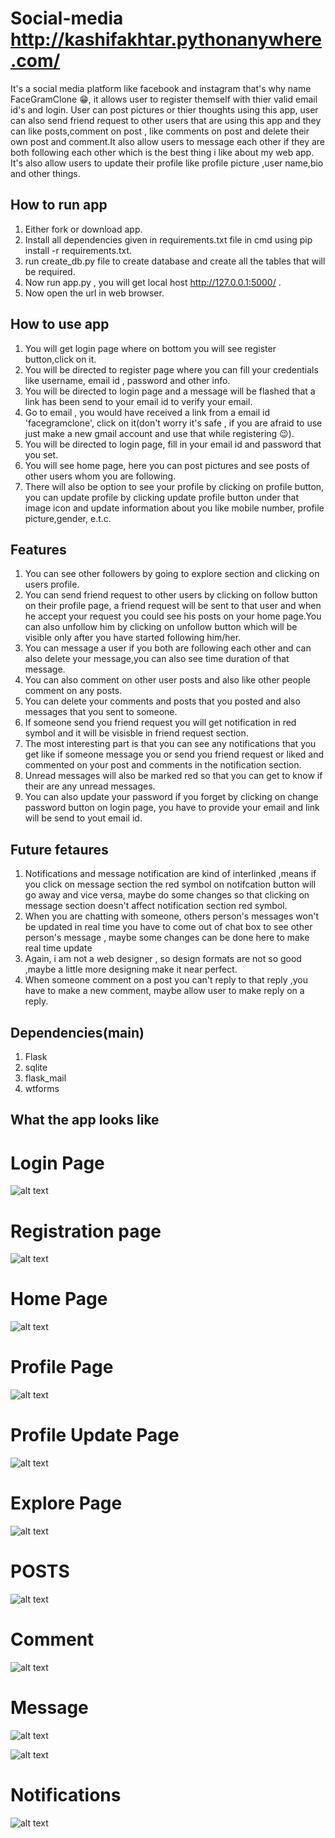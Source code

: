 # Social-media   http://kashifakhtar.pythonanywhere.com/
It's a social media platform like facebook and instagram that's why name FaceGramClone 😁, it allows user to register themself with thier valid email id's and login. User can post pictures or thier thoughts using this app, user can also send friend request to other users that are using this app and they can like posts,comment on post , like comments on post and delete their own post and comment.It also allow users to message each other if they are both following each other which is the best thing i like about my web app. It's also allow users to update their profile like profile picture ,user name,bio and other things.

## How to run app
1. Either fork or download app.
2. Install all dependencies given in requirements.txt file in cmd using  pip install -r requirements.txt.
3. run create_db.py file to create database and create all the tables that will be required.
4. Now run app.py , you will get local host http://127.0.0.1:5000/ .
5. Now open the url in web browser.
 
## How to use app
1. You will get  login page where on bottom you will see register button,click on it.
2. You will be directed to register page where you can fill your credentials like username, email id , password and other info.
3. You will be directed to login page and a message will be flashed that a link has been send to your email id to verify your email.
4. Go to email , you would have received a link from a email id 'facegramclone', click on it(don't worry it's safe , if you are afraid to use just make a new gmail account and use that while registering 😉).
5. You will be directed to login page, fill in your email id and password that you set.
6. You will see home page, here you can post pictures and see posts of other users whom you are following.
7. There will also be option to see your profile by clicking on profile button, you can update profile by clicking update profile button under that image icon and update information about you like mobile number, profile picture,gender, e.t.c.


## Features
1. You can see other followers by going to explore section and clicking on users profile.
2. You can send friend request to other users by clicking on follow button on their profile page, a friend request will be sent to that user and when he accept your request you could see his posts on your home page.You can also unfollow him by clicking on unfollow button which will be visible only after you have started following him/her.
3. You can message a user if you both are following each other and can also delete your message,you can also see time duration of that message.
4. You can also comment on other user posts and also like other people comment on any posts.
5. You can delete your comments and posts that you posted and also messages that you sent to someone.
6. If someone send you friend request you will get notification in red symbol and it will be visisble in friend request section.
7. The most interesting part is that you can see any notifications that you get like if someone message you or send you friend request or liked and commented on your post and comments in the notification section.
8. Unread messages will also be marked red so that you can get to know if their are any unread messages.
9. You can also update your password if you forget by clicking on change password button on login page, you have to provide your email and link will be send to yout email id.

## Future fetaures
1. Notifications and message notification are kind of interlinked ,means if you click on message section the red symbol on notifcation button will go away and vice versa, maybe do some changes so that clicking on message section doesn't affect notification section red symbol.
2. When you are chatting with someone, others person's messages won't be updated in real time you have to come out of chat box to see other person's message , maybe some changes can be done here to make real time update
3. Again, i am not a web designer , so design formats are not so good ,maybe a little more designing make it near perfect.
4. When someone comment on a post you can't reply to that reply ,you have to make a new comment, maybe allow user to make reply on a reply.

## Dependencies(main)
1. Flask
2. sqlite
3. flask_mail
4. wtforms

## What the app looks like

# Login Page
![alt text](https://github.com/kashif-flask/Social-media/blob/master/images/login_page.PNG)


# Registration page
![alt text](https://github.com/kashif-flask/Social-media/blob/master/images/register_page.PNG)


# Home Page
![alt text](https://github.com/kashif-flask/Social-media/blob/master/images/Home_page.PNG)



# Profile Page
![alt text](https://github.com/kashif-flask/Social-media/blob/master/images/Profile_page.PNG)




# Profile Update Page
![alt text](https://github.com/kashif-flask/Social-media/blob/master/images/update_profile.PNG)



# Explore Page
![alt text](https://github.com/kashif-flask/Social-media/blob/master/images/explore.PNG)



# POSTS
![alt text](https://github.com/kashif-flask/Social-media/blob/master/images/posts_img.PNG)



# Comment
![alt text](https://github.com/kashif-flask/Social-media/blob/master/images/comment_on_post.PNG)



# Message 
![alt text](https://github.com/kashif-flask/Social-media/blob/master/images/show_unread_msg.PNG)

![alt text](https://github.com/kashif-flask/Social-media/blob/master/images/msg_chat.PNG)




# Notifications
![alt text](https://github.com/kashif-flask/Social-media/blob/master/images/msg_notify.PNG)





